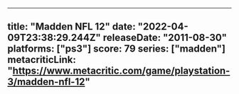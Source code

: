 
---
title: "Madden NFL 12"
date: "2022-04-09T23:38:29.244Z"
releaseDate: "2011-08-30"
platforms: ["ps3"]
score: 79
series: ["madden"]
metacriticLink: "https://www.metacritic.com/game/playstation-3/madden-nfl-12"
---
